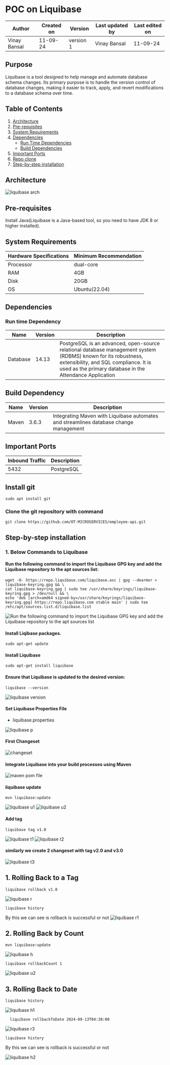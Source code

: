 # POC on Liquibase

| Author      | Created on  | Version    | Last updated by | Last edited on |
|-------------|-------------|------------|-----------------|----------------|
| Vinay Bansal | 11-09-24    | version 1  | Vinay Bansal     | 11-09-24       |

## Purpose
Liquibase is a tool designed to help manage and automate database schema changes. Its primary purpose is to handle the version control of database changes, making it easier to track, apply, and revert modifications to a database schema over time.

## Table of Contents
1. [Architecture](#architecture)
2. [Pre-requisites](#pre-requisites)
3. [System Requirements](#system-requirements)
4. [Dependencies](#dependencies)
   * [Run Time Dependencies](#run-time-dependency)
   * [Build Dependencies](#build-dependency)
5. [Important Ports](#important-ports)
6. [Repo clone](#clone-the-git-repository-with-command) 
7. [Step-by-step installation](#step-by-step-installation)

## Architecture
![liquibase arch](https://github.com/user-attachments/assets/a425ba8e-1536-4b75-b06b-5759d9397311)



## Pre-requisites
Install Java(Liquibase is a Java-based tool, so you need to have JDK 8 or higher installed).

## System Requirements
| Hardware Specifications | Minimum Recommendation  |
|--------------------------|------------------------|
| Processor                | dual-core              |
| RAM                      | 4GB                    |
| Disk                     | 20GB                   |
| OS                       | Ubuntu(22.04)          |

## Dependencies
### Run time Dependency
| Name           | Version | Description                                                                                                                         |
|----------------|---------|-------------------------------------------------------------------------------------------------------------------------------------|
| Database       | 14.13   |PostgreSQL is an advanced, open-source relational database management system (RDBMS) known for its robustness, extensibility, and SQL compliance. It is used as the primary database in the Attendance Application |


## Build Dependency
| Name           | Version    | Description        |
| -------------- | ---------- | ------------------ |
| Maven        |  3.6.3   | Integrating Maven with Liquibase automates and streamlines database change management   |

## Important Ports
| Inbound Traffic | Description        |
| --------------- | ------------------ |
| 5432            | PostgreSQL      |

## Install git

```
sudo apt install git
```


### Clone the git repository with command 



```
git clone https://github.com/OT-MICROSERVICES/employee-api.git
```


##  Step-by-step installation

### 1. Below Commands to Liquibase

#### Run the following command to import the Liquibase GPG key and add the Liquibase repository to the apt sources list:

  ```
  wget -O- https://repo.liquibase.com/liquibase.asc | gpg --dearmor > liquibase-keyring.gpg && \
cat liquibase-keyring.gpg | sudo tee /usr/share/keyrings/liquibase-keyring.gpg > /dev/null && \
echo 'deb [arch=amd64 signed-by=/usr/share/keyrings/liquibase-keyring.gpg] https://repo.liquibase.com stable main' | sudo tee /etc/apt/sources.list.d/liquibase.list
```
  ![Run the following command to import the Liquibase GPG key and add the Liquibase repository to the apt sources list](https://github.com/user-attachments/assets/49af7288-e3c1-4523-a1f3-93ddf2f3e9a5)
#### Install Liqibase packages.
  ```
  sudo apt-get update
```
  #### Install Liquibase
  ```
  sudo apt-get install liquibase
```
#### Ensure that Liquibase is updated to the desired version:
```
liquibase --version
```
![liquibase version](https://github.com/user-attachments/assets/acf660d7-c612-45fa-ba60-c70b41e62294)

#### Set Liquibase Properties File
- liquibase.properties

![liquibase p](https://github.com/user-attachments/assets/8966202f-df6c-4ca1-8ca7-93db5e0c0689)


#### First Changeset
![changeset](https://github.com/user-attachments/assets/0c40031d-4ebc-4cd2-9d49-fafad1d667f8)

#### Integrate Liquibase into your build processes using Maven
![maven pom file](https://github.com/user-attachments/assets/8d46ca81-fe53-41e8-8ffd-d2ed3ae4ea92)



#### liquibase update

  ```
  mvn liquibase:update
```
![liquibase u1](https://github.com/user-attachments/assets/1719f314-6ed4-49a6-b465-5bddfb609b91)
![liquibase u2](https://github.com/user-attachments/assets/ede74da6-0a96-485e-8b89-d6a6dba1da1b)

#### Add tag 
  
  ```
  liquibase tag v1.0
```
![liquibase t1](https://github.com/user-attachments/assets/0ae74428-6265-48e8-98fe-b9a96ec7db9e)
![liquibase t2](https://github.com/user-attachments/assets/39156f58-9156-45a7-9aea-8f7278dc4925)





#### similarly we create 2 changeset with tag v2.0 and v3.0
![liquibase t3](https://github.com/user-attachments/assets/201b1afd-82a0-4d10-aed3-1f066d76b296)

## 1. **Rolling Back to a Tag**
  ```
  liquibase rollback v1.0
```
![liquibase r](https://github.com/user-attachments/assets/a048f548-38d4-47de-88e1-eb0605acfb52)

 ```
 liquibase history
```
By this we can see is rollback is successful or not
![liquibase r1](https://github.com/user-attachments/assets/58c9112f-848e-47eb-add3-d72fd684985f)

## 2. **Rolling Back by Count**
```
mvn liquibase:update
```
![liquibase h](https://github.com/user-attachments/assets/7f0ad847-3f9a-48cc-bffa-1b9ed584bb59)

  ```
  liquibase rollbackCount 1
```
![liquibase u2](https://github.com/user-attachments/assets/5c7886a1-acaa-4dbe-9a37-8d633cfdb3ba)

## 3. **Rolling Back to Date**
  ```
liquibase history    
  ```
![liquibase h1](https://github.com/user-attachments/assets/b80dd1c4-fe3e-4e4c-bf80-ee9371ce777c)

```
  liquibase rollbackToDate 2024-09-13T04:38:00
```
![liquibase r3](https://github.com/user-attachments/assets/3bea279f-fbb9-4938-9297-74e962fe233c)


 ```
 liquibase history
```
By this we can see is rollback is successful or not

![liquibase h2](https://github.com/user-attachments/assets/6cb284b5-7008-4549-8609-6adae4721273)


